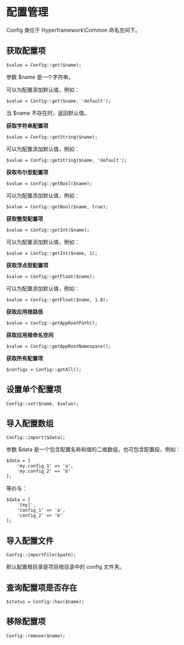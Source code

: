 # 配置管理
Config 类位于 Hyperframework\Common 命名空间下。
## 获取配置项
```.php
$value = Config::get($name);
```
参数 $name 是一个字符串。

可以为配置添加默认值，例如：

```.php
$value = Config::get($name, 'default');
```

当 $name 不存在时，返回默认值。

**获取字符串配置项**
```.php
$value = Config::getString($name);
```
可以为配置添加默认值，例如：
```.php
$value = Config::getString($name, 'default');
```

**获取布尔型配置项**
```.php
$value = Config::getBool($name);
```
可以为配置添加默认值，例如：
```.php
$value = Config::getBool($name, true);
```
**获取整型配置项**
```.php
$value = Config::getInt($name);
```
可以为配置添加默认值，例如：
```.php
$value = Config::getInt($name, 1);
```
**获取浮点型配置项**
```.php
$value = Config::getFloat($name);
```
可以为配置添加默认值，例如：
```.php
$value = Config::getFloat($name, 1.0);
```

**获取应用根路径**
```.php
$value = Config::getAppRootPath();
```

**获取应用根命名空间**
```.php
$value = Config::getAppRootNamespace();
```

**获取所有配置项**
```.php
$configs = Config::getAll();
```

## 设置单个配置项
```.php
Config::set($name, $value);
```

## 导入配置数组
```.php
Config::import($data);
```
参数 $data 是一个包含配置名称和值的二维数组，也可包含配置段，例如：
```.php
$data = [
    'my.config_1' => 'a',
    'my.config_2' => 'b'
];
```
等价与：
```.php
$data = [
    '[my]',
    'config_1' => 'a',
    'config_2' => 'b'
];
```

## 导入配置文件
```.php
Config::importFile($path);
```
默认配置根目录是项目根目录中的 config 文件夹。

## 查询配置项是否存在
```.php
$status = Config::has($name);
```

## 移除配置项
```.php
Config::remove($name);
```
